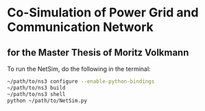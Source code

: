 # Co-Simulation of Power Grid and Communication Network
## for the Master Thesis of Moritz Volkmann

To run the NetSim, do the following in the terminal:
```bash
~/path/to/ns3 configure --enable-python-bindings
~/path/to/ns3 build
~/path/to/ns3 shell
python ~/path/to/NetSim.py
```